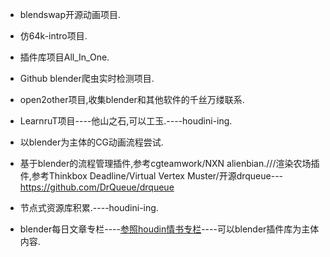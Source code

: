 *	blendswap开源动画项目.

*	仿64k-intro项目.

*	插件库项目All_In_One.

*	Github blender爬虫实时检测项目.

*	open2other项目,收集blender和其他软件的千丝万缕联系.

*	LearnruT项目----他山之石,可以工玉.----houdini-ing.

*	以blender为主体的CG动画流程尝试.

*	基于blender的流程管理插件,参考cgteamwork/NXN alienbian.///渲染农场插件,参考Thinkbox Deadline/Virtual Vertex Muster/开源drqueue---https://github.com/DrQueue/drqueue

*	节点式资源库积累.----houdini-ing.

*	blender每日文章专栏----[参照houdin情书专栏](https://zhuanlan.zhihu.com/c_1118955389068234752)----可以blender插件库为主体内容.
